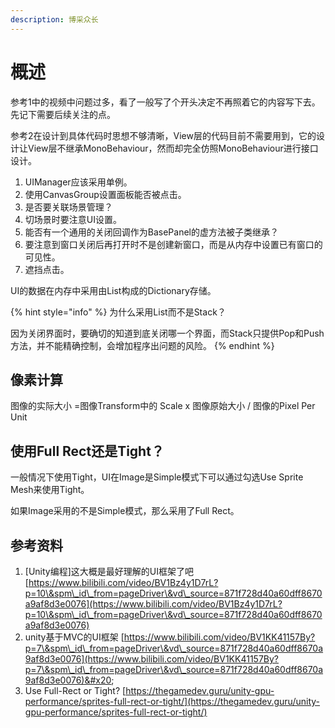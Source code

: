 ```yaml
---
description: 博采众长
---
```


# 概述

参考1中的视频中问题过多，看了一般写了个开头决定不再照着它的内容写下去。先记下需要后续关注的点。

参考2在设计到具体代码时思想不够清晰，View层的代码目前不需要用到，它的设计让View层不继承MonoBehaviour，然而却完全仿照MonoBehaviour进行接口设计。

1. UIManager应该采用单例。
2. 使用CanvasGroup设置面板能否被点击。
3. 是否要关联场景管理？
4. 切场景时要注意UI设置。
5. 能否有一个通用的关闭回调作为BasePanel的虚方法被子类继承？
6. 要注意到窗口关闭后再打开时不是创建新窗口，而是从内存中设置已有窗口的可见性。
7. 遮挡点击。

UI的数据在内存中采用由List构成的Dictionary存储。

{% hint style="info" %}
为什么采用List而不是Stack？

因为关闭界面时，要确切的知道到底关闭哪一个界面，而Stack只提供Pop和Push方法，并不能精确控制，会增加程序出问题的风险。
{% endhint %}

## 像素计算

图像的实际大小 =图像Transform中的 Scale x 图像原始大小 / 图像的Pixel Per Unit

## 使用Full Rect还是Tight？

一般情况下使用Tight，UI在Image是Simple模式下可以通过勾选Use Sprite Mesh来使用Tight。

如果Image采用的不是Simple模式，那么采用了Full Rect。

## 参考资料

1. \[Unity编程]这大概是最好理解的UI框架了吧 [https://www.bilibili.com/video/BV1Bz4y1D7rL?p=10\&spm\_id\_from=pageDriver\&vd\_source=871f728d40a60dff8670a9af8d3e0076](https://www.bilibili.com/video/BV1Bz4y1D7rL?p=10\&spm\_id\_from=pageDriver\&vd\_source=871f728d40a60dff8670a9af8d3e0076)
2. unity基于MVC的UI框架 [https://www.bilibili.com/video/BV1KK41157By?p=7\&spm\_id\_from=pageDriver\&vd\_source=871f728d40a60dff8670a9af8d3e0076](https://www.bilibili.com/video/BV1KK41157By?p=7\&spm\_id\_from=pageDriver\&vd\_source=871f728d40a60dff8670a9af8d3e0076)&#x20;
3. Use Full-Rect or Tight? [https://thegamedev.guru/unity-gpu-performance/sprites-full-rect-or-tight/](https://thegamedev.guru/unity-gpu-performance/sprites-full-rect-or-tight/)
